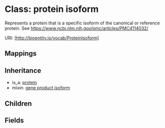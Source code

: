# Class: protein isoform


Represents a protein that is a specific isoform of the canonical or reference protein. See https://www.ncbi.nlm.nih.gov/pmc/articles/PMC4114032/

URI: [http://bioentity.io/vocab/ProteinIsoform]
## Mappings

## Inheritance

 *  is_a: [protein](Protein.md)
 *  mixin: [gene product isoform](GeneProductIsoform.md)
## Children

## Fields

